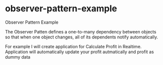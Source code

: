 # observer-pattern-example
Observer Pattern Example

The Observer Patten defines a one-to-many dependency between objects so that when one object changes, all of its dependents notify automatically.

For example I will create application for Calculate Profit in Realtime. Application will automatically update your profit autmatically and profit as dummy data
